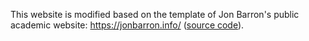 This website is modified based on the template of Jon Barron's public academic website: https://jonbarron.info/ ([source code](https://github.com/jonbarron/website)).
